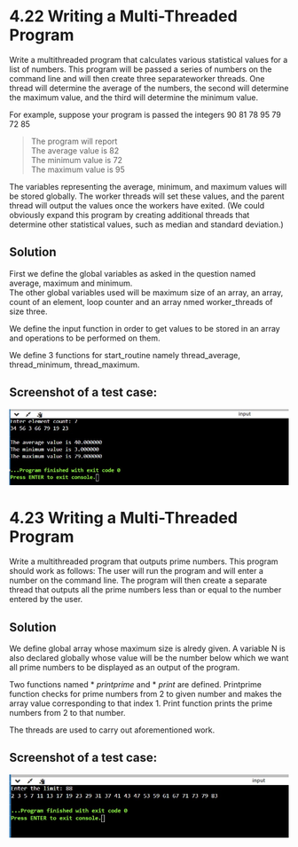 # 4.22 Writing a Multi-Threaded Program

Write a multithreaded program that calculates various statistical values
for a list of numbers. This program will be passed a series of numbers
on the command line and will then create three separateworker threads.
One thread will determine the average of the numbers, the second will
determine the maximum value, and the third will determine the minimum
value. 

For example, suppose your program is passed the integers
90 81 78 95 79 72 85

>The program will report<br>
>The average value is 82<br>
>The minimum value is 72<br>
>The maximum value is 95<br>

The variables representing the average, minimum, and maximum values
will be stored globally. The worker threads will set these values, and
the parent thread will output the values once the workers have exited.
(We could obviously expand this program by creating additional threads
that determine other statistical values, such as median and standard
deviation.)

## Solution

First we define the global variables as asked in the question named average, maximum and minimum. <br>
The other global variables used will be maximum size of an array, an array, count of an element, loop counter and an array nmed worker_threads of size three.<br>

We define the input function in order to get values to be stored in an array and operations to be performed on them. <br>

We define 3 functions for start_routine namely thread_average, thread_minimum, thread_maximum. <br>

## Screenshot of a test case:

![Test Case Problem 1](SS1.jpg)

# 4.23 Writing a Multi-Threaded Program

Write a multithreaded program that outputs prime numbers. This program
should work as follows: The user will run the program and will
enter a number on the command line. The program will then create a
separate thread that outputs all the prime numbers less than or equal to
the number entered by the user.

## Solution

We define global array whose maximum size is alredy given. A variable N is also declared globally whose value will be the number below which we want all prime numbers to be displayed as an output of the program. <br>

Two functions named * *printprime* and * *print* are defined. Printprime function checks for prime numbers from 2 to given number and makes the array value corresponding to that index 1. Print function prints the prime numbers from 2 to that number.<br>

The threads are used to carry out aforementioned work.  

## Screenshot of a test case:

![Test Case Problem 2](SS2.jpg)



